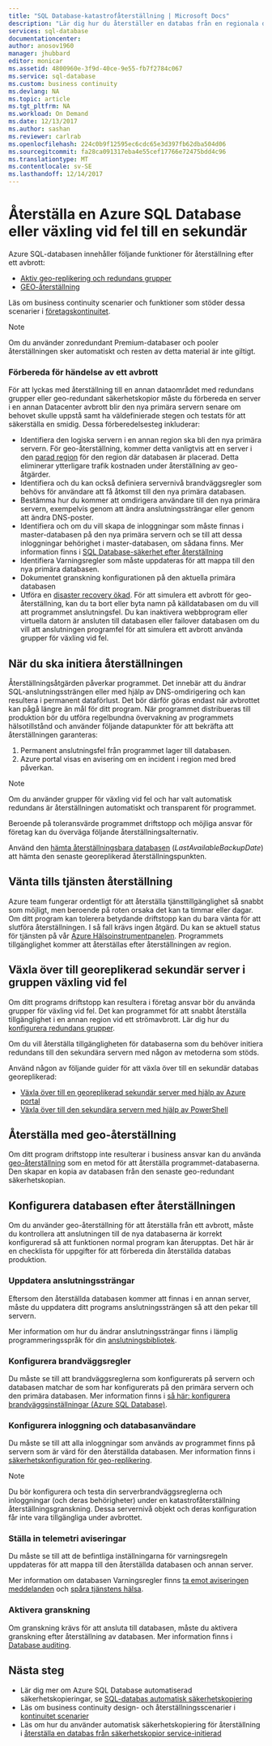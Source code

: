 ```yaml
---
title: "SQL Database-katastrofåterställning | Microsoft Docs"
description: "Lär dig hur du återställer en databas från en regionala datacenter avbrott eller ett fel med Azure SQL Database aktiv geo-replikering och funktioner för geo-återställning."
services: sql-database
documentationcenter: 
author: anosov1960
manager: jhubbard
editor: monicar
ms.assetid: 4800960e-3f9d-40ce-9e55-fb7f2784c067
ms.service: sql-database
ms.custom: business continuity
ms.devlang: NA
ms.topic: article
ms.tgt_pltfrm: NA
ms.workload: On Demand
ms.date: 12/13/2017
ms.author: sashan
ms.reviewer: carlrab
ms.openlocfilehash: 224c0b9f12595ec6cdc65e3d397fb62dba504d06
ms.sourcegitcommit: fa28ca091317eba4e55cef17766e72475bdd4c96
ms.translationtype: MT
ms.contentlocale: sv-SE
ms.lasthandoff: 12/14/2017
---
```

# <a name="restore-an-azure-sql-database-or-failover-to-a-secondary"></a>Återställa en Azure SQL Database eller växling vid fel till en sekundär
Azure SQL-databasen innehåller följande funktioner för återställning efter ett avbrott:

* [Aktiv geo-replikering och redundans grupper](sql-database-geo-replication-overview.md)
* [GEO-återställning](sql-database-recovery-using-backups.md#point-in-time-restore)

Läs om business continuity scenarier och funktioner som stöder dessa scenarier i [företagskontinuitet](sql-database-business-continuity.md).

> [!NOTE]
> Om du använder zonredundant Premium-databaser och pooler återställningen sker automatiskt och resten av detta material är inte giltigt. 

### <a name="prepare-for-the-event-of-an-outage"></a>Förbereda för händelse av ett avbrott
För att lyckas med återställning till en annan dataområdet med redundans grupper eller geo-redundant säkerhetskopior måste du förbereda en server i en annan Datacenter avbrott blir den nya primära servern senare om behovet skulle uppstå samt ha väldefinierade stegen och testats för att säkerställa en smidig. Dessa förberedelsesteg inkluderar:

* Identifiera den logiska servern i en annan region ska bli den nya primära servern. För geo-återställning, kommer detta vanligtvis att en server i den [parad region](../best-practices-availability-paired-regions.md) för den region där databasen är placerad. Detta eliminerar ytterligare trafik kostnaden under återställning av geo-åtgärder.
* Identifiera och du kan också definiera servernivå brandväggsregler som behövs för användare att få åtkomst till den nya primära databasen.
* Bestämma hur du kommer att omdirigera användare till den nya primära servern, exempelvis genom att ändra anslutningssträngar eller genom att ändra DNS-poster.
* Identifiera och om du vill skapa de inloggningar som måste finnas i master-databasen på den nya primära servern och se till att dessa inloggningar behörighet i master-databasen, om sådana finns. Mer information finns i [SQL Database-säkerhet efter återställning](sql-database-geo-replication-security-config.md)
* Identifiera Varningsregler som måste uppdateras för att mappa till den nya primära databasen.
* Dokumentet granskning konfigurationen på den aktuella primära databasen
* Utföra en [disaster recovery ökad](sql-database-disaster-recovery-drills.md). För att simulera ett avbrott för geo-återställning, kan du ta bort eller byta namn på källdatabasen om du vill att programmet anslutningsfel. Du kan inaktivera webbprogram eller virtuella datorn är ansluten till databasen eller failover databasen om du vill att anslutningen programfel för att simulera ett avbrott använda grupper för växling vid fel.

## <a name="when-to-initiate-recovery"></a>När du ska initiera återställningen
Återställningsåtgärden påverkar programmet. Det innebär att du ändrar SQL-anslutningssträngen eller med hjälp av DNS-omdirigering och kan resultera i permanent dataförlust. Det bör därför göras endast när avbrottet kan pågå längre än mål för ditt program. När programmet distribueras till produktion bör du utföra regelbundna övervakning av programmets hälsotillstånd och använder följande datapunkter för att bekräfta att återställningen garanteras:

1. Permanent anslutningsfel från programmet lager till databasen.
2. Azure portal visas en avisering om en incident i region med bred påverkan.

> [!NOTE]
> Om du använder grupper för växling vid fel och har valt automatisk redundans är återställningen automatiskt och transparent för programmet. 

Beroende på toleransvärde programmet driftstopp och möjliga ansvar för företag kan du överväga följande återställningsalternativ.

Använd den [hämta återställningsbara databasen](https://msdn.microsoft.com/library/dn800985.aspx) (*LastAvailableBackupDate*) att hämta den senaste georeplikerad återställningspunkten.

## <a name="wait-for-service-recovery"></a>Vänta tills tjänsten återställning
Azure team fungerar ordentligt för att återställa tjänsttillgänglighet så snabbt som möjligt, men beroende på roten orsaka det kan ta timmar eller dagar.  Om ditt program kan tolerera betydande driftstopp kan du bara vänta för att slutföra återställningen. I så fall krävs ingen åtgärd. Du kan se aktuell status för tjänsten på vår [Azure Hälsoinstrumentpanelen](https://azure.microsoft.com/status/). Programmets tillgänglighet kommer att återställas efter återställningen av region.

## <a name="fail-over-to-geo-replicated-secondary-server-in-the-failover-group"></a>Växla över till georeplikerad sekundär server i gruppen växling vid fel
Om ditt programs driftstopp kan resultera i företag ansvar bör du använda grupper för växling vid fel. Det kan programmet för att snabbt återställa tillgänglighet i en annan region vid ett strömavbrott. Lär dig hur du [konfigurera redundans grupper](sql-database-geo-replication-portal.md).

Om du vill återställa tillgängligheten för databaserna som du behöver initiera redundans till den sekundära servern med någon av metoderna som stöds.

Använd någon av följande guider för att växla över till en sekundär databas georeplikerad:

* [Växla över till en georeplikerad sekundär server med hjälp av Azure portal](sql-database-geo-replication-portal.md)
* [Växla över till den sekundära servern med hjälp av PowerShell](scripts/sql-database-setup-geodr-and-failover-database-powershell.md)

## <a name="recover-using-geo-restore"></a>Återställa med geo-återställning
Om ditt program driftstopp inte resulterar i business ansvar kan du använda [geo-återställning](sql-database-recovery-using-backups.md) som en metod för att återställa programmet-databaserna. Den skapar en kopia av databasen från den senaste geo-redundant säkerhetskopian.

## <a name="configure-your-database-after-recovery"></a>Konfigurera databasen efter återställningen
Om du använder geo-återställning för att återställa från ett avbrott, måste du kontrollera att anslutningen till de nya databaserna är korrekt konfigurerad så att funktionen normal program kan återupptas. Det här är en checklista för uppgifter för att förbereda din återställda databas produktion.

### <a name="update-connection-strings"></a>Uppdatera anslutningssträngar
Eftersom den återställda databasen kommer att finnas i en annan server, måste du uppdatera ditt programs anslutningssträngen så att den pekar till servern.

Mer information om hur du ändrar anslutningssträngar finns i lämplig programmeringsspråk för din [anslutningsbibliotek](sql-database-libraries.md).

### <a name="configure-firewall-rules"></a>Konfigurera brandväggsregler
Du måste se till att brandväggsreglerna som konfigurerats på servern och databasen matchar de som har konfigurerats på den primära servern och den primära databasen. Mer information finns i [så här: konfigurera brandväggsinställningar (Azure SQL Database)](sql-database-configure-firewall-settings.md).

### <a name="configure-logins-and-database-users"></a>Konfigurera inloggning och databasanvändare
Du måste se till att alla inloggningar som används av programmet finns på servern som är värd för den återställda databasen. Mer information finns i [säkerhetskonfiguration för geo-replikering](sql-database-geo-replication-security-config.md).

> [!NOTE]
> Du bör konfigurera och testa din serverbrandväggsreglerna och inloggningar (och deras behörigheter) under en katastrofåterställning återställningsgranskning. Dessa servernivå objekt och deras konfiguration får inte vara tillgängliga under avbrottet.
> 
> 

### <a name="setup-telemetry-alerts"></a>Ställa in telemetri aviseringar
Du måste se till att de befintliga inställningarna för varningsregeln uppdateras för att mappa till den återställda databasen och annan server.

Mer information om databasen Varningsregler finns [ta emot aviseringen meddelanden](../monitoring-and-diagnostics/insights-receive-alert-notifications.md) och [spåra tjänstens hälsa](../monitoring-and-diagnostics/insights-service-health.md).

### <a name="enable-auditing"></a>Aktivera granskning
Om granskning krävs för att ansluta till databasen, måste du aktivera granskning efter återställning av databasen. Mer information finns i [Database auditing](sql-database-auditing.md).

## <a name="next-steps"></a>Nästa steg
* Lär dig mer om Azure SQL Database automatiserad säkerhetskopieringar, se [SQL-databas automatisk säkerhetskopiering](sql-database-automated-backups.md)
* Läs om business continuity design- och återställningsscenarier i [kontinuitet scenarier](sql-database-business-continuity.md)
* Läs om hur du använder automatisk säkerhetskopiering för återställning i [återställa en databas från säkerhetskopior service-initierad](sql-database-recovery-using-backups.md)

